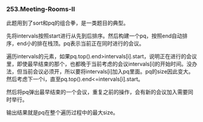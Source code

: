 ### 253.Meeting-Rooms-II

此题用到了sort和pq的组合拳，是一类题目的典型。

先将intervals按照start进行从先到后排序。然后构建一个pq，按照end自动排序，end小的排在栈顶。pq表示当前正在同时进行的会议。

遍历intervals的元素，如果pq.top().end>intervals[i].start，说明正在进行的会议里，即使最早结束的那个，也都晚于当前考虑的会议intervals[i]的开始时间。没办法，但当前会议必须开，所以要将intervals[i]加入pq里面。pq的size因此变大。然后考虑下一个i，直至pq.top().end<=intervals[i].start。

然后将pq弹出最早结束的一个会议，重复之前的操作，会有新的会议加入需要同时举行。

输出结果就是pq在整个遍历过程中的最大size。

